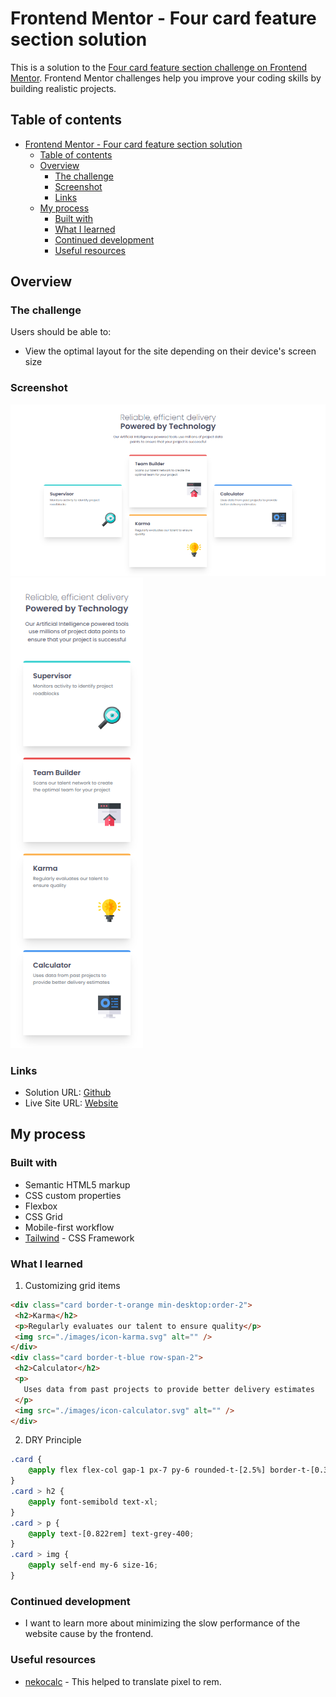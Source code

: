 # Frontend Mentor - Four card feature section solution

This is a solution to the [Four card feature section challenge on Frontend Mentor](https://www.frontendmentor.io/challenges/four-card-feature-section-weK1eFYK). Frontend Mentor challenges help you improve your coding skills by building realistic projects. 

## Table of contents

- [Frontend Mentor - Four card feature section solution](#frontend-mentor---four-card-feature-section-solution)
  - [Table of contents](#table-of-contents)
  - [Overview](#overview)
    - [The challenge](#the-challenge)
    - [Screenshot](#screenshot)
    - [Links](#links)
  - [My process](#my-process)
    - [Built with](#built-with)
    - [What I learned](#what-i-learned)
    - [Continued development](#continued-development)
    - [Useful resources](#useful-resources)


## Overview

### The challenge

Users should be able to:

- View the optimal layout for the site depending on their device's screen size

### Screenshot

![](./screenshots/desktop.png)
![](./screenshots/mobile.png)

### Links

- Solution URL: [Github](https://github.com/Adamskiee/four-card-feature)
- Live Site URL: [Website](https://adamskiee.github.io/four-card-feature/)

## My process

### Built with

- Semantic HTML5 markup
- CSS custom properties
- Flexbox
- CSS Grid
- Mobile-first workflow
- [Tailwind](https://tailwindcss.com/) - CSS Framework

### What I learned

1. Customizing grid items
```html
<div class="card border-t-orange min-desktop:order-2">
 <h2>Karma</h2>
 <p>Regularly evaluates our talent to ensure quality</p>
 <img src="./images/icon-karma.svg" alt="" />
</div>
<div class="card border-t-blue row-span-2">
 <h2>Calculator</h2>
 <p>
   Uses data from past projects to provide better delivery estimates
 </p>
 <img src="./images/icon-calculator.svg" alt="" />
</div>
```

2. DRY Principle
```css
.card {
    @apply flex flex-col gap-1 px-7 py-6 rounded-t-[2.5%] border-t-[0.369rem] shadow-xl h-auto my-auto;
}
.card > h2 {
    @apply font-semibold text-xl;
}
.card > p {
    @apply text-[0.822rem] text-grey-400;
}
.card > img {
    @apply self-end my-6 size-16;
}
```

### Continued development
- I want to learn more about minimizing the slow performance of the website cause by the frontend.

### Useful resources

- [nekocalc](https://nekocalc.com/px-to-rem-converter) - This helped to translate pixel to rem.